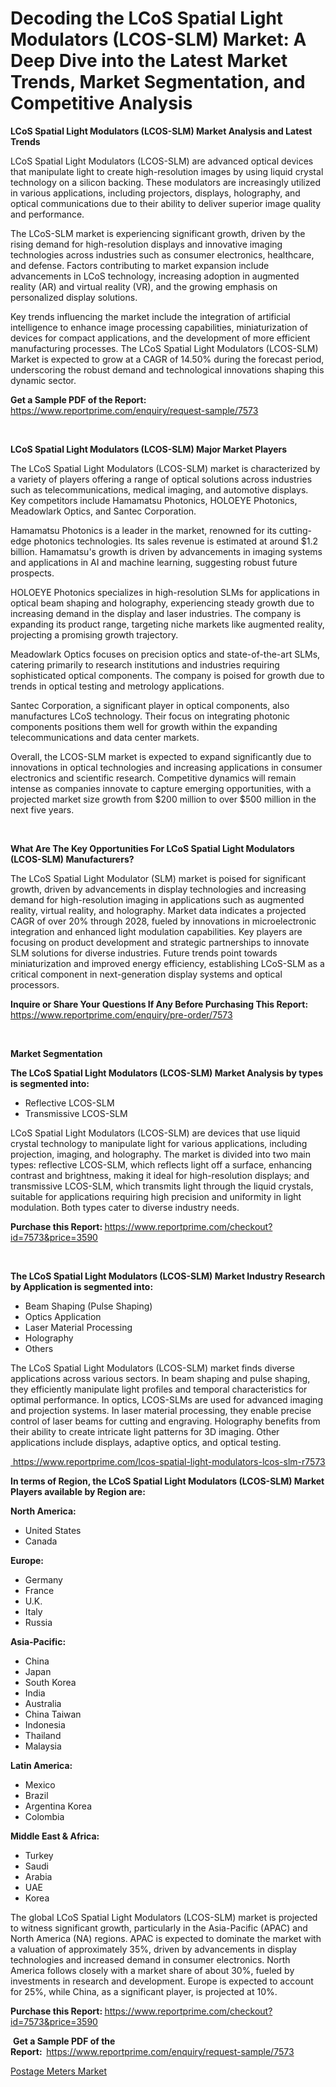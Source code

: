 <p><h1>Decoding the LCoS Spatial Light Modulators (LCOS-SLM) Market: A Deep Dive into the Latest Market Trends, Market Segmentation, and Competitive Analysis</h1></p><p><strong>LCoS Spatial Light Modulators (LCOS-SLM) Market Analysis and Latest Trends</strong></p>
<p><p>LCoS Spatial Light Modulators (LCOS-SLM) are advanced optical devices that manipulate light to create high-resolution images by using liquid crystal technology on a silicon backing. These modulators are increasingly utilized in various applications, including projectors, displays, holography, and optical communications due to their ability to deliver superior image quality and performance.</p><p>The LCoS-SLM market is experiencing significant growth, driven by the rising demand for high-resolution displays and innovative imaging technologies across industries such as consumer electronics, healthcare, and defense. Factors contributing to market expansion include advancements in LCoS technology, increasing adoption in augmented reality (AR) and virtual reality (VR), and the growing emphasis on personalized display solutions.</p><p>Key trends influencing the market include the integration of artificial intelligence to enhance image processing capabilities, miniaturization of devices for compact applications, and the development of more efficient manufacturing processes. The LCoS Spatial Light Modulators (LCOS-SLM) Market is expected to grow at a CAGR of 14.50% during the forecast period, underscoring the robust demand and technological innovations shaping this dynamic sector.</p></p>
<p><strong>Get a Sample PDF of the Report:&nbsp;</strong> <a href="https://www.reportprime.com/enquiry/request-sample/7573?utm_campaign=2316&utm_medium=2&utm_source=Github&utm_content=ia&utm_term=19032025&utm_id=lcos-spatial-light-modulators-lcos-slm">https://www.reportprime.com/enquiry/request-sample/7573</a></p>
<p>&nbsp;</p>
<p><strong>LCoS Spatial Light Modulators (LCOS-SLM) Major Market Players</strong></p>
<p><p>The LCoS Spatial Light Modulators (LCOS-SLM) market is characterized by a variety of players offering a range of optical solutions across industries such as telecommunications, medical imaging, and automotive displays. Key competitors include Hamamatsu Photonics, HOLOEYE Photonics, Meadowlark Optics, and Santec Corporation.</p><p>Hamamatsu Photonics is a leader in the market, renowned for its cutting-edge photonics technologies. Its sales revenue is estimated at around $1.2 billion. Hamamatsu's growth is driven by advancements in imaging systems and applications in AI and machine learning, suggesting robust future prospects.</p><p>HOLOEYE Photonics specializes in high-resolution SLMs for applications in optical beam shaping and holography, experiencing steady growth due to increasing demand in the display and laser industries. The company is expanding its product range, targeting niche markets like augmented reality, projecting a promising growth trajectory.</p><p>Meadowlark Optics focuses on precision optics and state-of-the-art SLMs, catering primarily to research institutions and industries requiring sophisticated optical components. The company is poised for growth due to trends in optical testing and metrology applications.</p><p>Santec Corporation, a significant player in optical components, also manufactures LCoS technology. Their focus on integrating photonic components positions them well for growth within the expanding telecommunications and data center markets.</p><p>Overall, the LCOS-SLM market is expected to expand significantly due to innovations in optical technologies and increasing applications in consumer electronics and scientific research. Competitive dynamics will remain intense as companies innovate to capture emerging opportunities, with a projected market size growth from $200 million to over $500 million in the next five years.</p></p>
<p>&nbsp;</p>
<p><strong>What Are The Key Opportunities For LCoS Spatial Light Modulators (LCOS-SLM) Manufacturers?</strong></p>
<p><p>The LCoS Spatial Light Modulator (SLM) market is poised for significant growth, driven by advancements in display technologies and increasing demand for high-resolution imaging in applications such as augmented reality, virtual reality, and holography. Market data indicates a projected CAGR of over 20% through 2028, fueled by innovations in microelectronic integration and enhanced light modulation capabilities. Key players are focusing on product development and strategic partnerships to innovate SLM solutions for diverse industries. Future trends point towards miniaturization and improved energy efficiency, establishing LCoS-SLM as a critical component in next-generation display systems and optical processors.</p></p>
<p><strong>Inquire or Share Your Questions If Any Before Purchasing This Report:</strong> <a href="https://www.reportprime.com/enquiry/pre-order/7573?utm_campaign=2316&utm_medium=2&utm_source=Github&utm_content=ia&utm_term=19032025&utm_id=lcos-spatial-light-modulators-lcos-slm">https://www.reportprime.com/enquiry/pre-order/7573</a></p>
<p>&nbsp;</p>
<p><strong>Market Segmentation</strong></p>
<p><strong>The LCoS Spatial Light Modulators (LCOS-SLM) Market Analysis by types is segmented into:</strong></p>
<p><ul><li>Reflective LCOS-SLM</li><li>Transmissive LCOS-SLM</li></ul></p>
<p><p>LCoS Spatial Light Modulators (LCOS-SLM) are devices that use liquid crystal technology to manipulate light for various applications, including projection, imaging, and holography. The market is divided into two main types: reflective LCOS-SLM, which reflects light off a surface, enhancing contrast and brightness, making it ideal for high-resolution displays; and transmissive LCOS-SLM, which transmits light through the liquid crystals, suitable for applications requiring high precision and uniformity in light modulation. Both types cater to diverse industry needs.</p></p>
<p><strong>Purchase this Report:&nbsp;</strong><a href="https://www.reportprime.com/checkout?id=7573&price=3590&utm_campaign=2316&utm_medium=2&utm_source=Github&utm_content=ia&utm_term=19032025&utm_id=lcos-spatial-light-modulators-lcos-slm">https://www.reportprime.com/checkout?id=7573&price=3590</a></p>
<p>&nbsp;</p>
<p><strong>The LCoS Spatial Light Modulators (LCOS-SLM) Market Industry Research by Application is segmented into:</strong></p>
<p><ul><li>Beam Shaping (Pulse Shaping)</li><li>Optics Application</li><li>Laser Material Processing</li><li>Holography</li><li>Others</li></ul></p>
<p><p>The LCoS Spatial Light Modulators (LCOS-SLM) market finds diverse applications across various sectors. In beam shaping and pulse shaping, they efficiently manipulate light profiles and temporal characteristics for optimal performance. In optics, LCOS-SLMs are used for advanced imaging and projection systems. In laser material processing, they enable precise control of laser beams for cutting and engraving. Holography benefits from their ability to create intricate light patterns for 3D imaging. Other applications include displays, adaptive optics, and optical testing.</p></p>
<p><a href="https://www.reportprime.com/lcos-spatial-light-modulators-lcos-slm-r7573?utm_campaign=2316&utm_medium=2&utm_source=Github&utm_content=ia&utm_term=19032025&utm_id=lcos-spatial-light-modulators-lcos-slm">&nbsp;https://www.reportprime.com/lcos-spatial-light-modulators-lcos-slm-r7573</a></p>
<p><strong>In terms of Region, the LCoS Spatial Light Modulators (LCOS-SLM) Market Players available by Region are:</strong></p>
<p>
    <p> <strong> North America: </strong>
        <ul>
            <li>United States</li>
            <li>Canada</li>
        </ul>
        </p> 
    <p> <strong> Europe: </strong>
        <ul>
            <li>Germany</li>
            <li>France</li>
            <li>U.K.</li>
            <li>Italy</li>
            <li>Russia</li>
        </ul>
        </p> 
    <p> <strong> Asia-Pacific: </strong>
        <ul>
            <li>China</li>
            <li>Japan</li>
            <li>South Korea</li>
            <li>India</li>
            <li>Australia</li>
            <li>China Taiwan</li>
            <li>Indonesia</li>
            <li>Thailand</li>
            <li>Malaysia</li>
        </ul>
        </p> 
    <p> <strong> Latin America: </strong>
        <ul>
            <li>Mexico</li>
            <li>Brazil</li>
            <li>Argentina Korea</li>
            <li>Colombia</li>
        </ul>
        </p> 
    <p> <strong> Middle East & Africa: </strong>
        <ul>
            <li>Turkey</li>
            <li>Saudi</li>
            <li>Arabia</li>
            <li>UAE</li>
            <li>Korea</li>
        </ul>
    </p>
    </p>
<p><p>The global LCoS Spatial Light Modulators (LCOS-SLM) market is projected to witness significant growth, particularly in the Asia-Pacific (APAC) and North America (NA) regions. APAC is expected to dominate the market with a valuation of approximately 35%, driven by advancements in display technologies and increased demand in consumer electronics. North America follows closely with a market share of about 30%, fueled by investments in research and development. Europe is expected to account for 25%, while China, as a significant player, is projected at 10%.</p></p>
<p><strong>Purchase this Report: </strong><a href="https://www.reportprime.com/checkout?id=7573&price=3590&utm_campaign=2316&utm_medium=2&utm_source=Github&utm_content=ia&utm_term=19032025&utm_id=lcos-spatial-light-modulators-lcos-slm">https://www.reportprime.com/checkout?id=7573&price=3590</a></p>
<p>&nbsp;<strong>Get a Sample PDF of the Report:&nbsp;&nbsp;</strong><a href="https://www.reportprime.com/enquiry/request-sample/7573?utm_campaign=2316&utm_medium=2&utm_source=Github&utm_content=ia&utm_term=19032025&utm_id=lcos-spatial-light-modulators-lcos-slm">https://www.reportprime.com/enquiry/request-sample/7573</a></p>
<p><strong></strong></p>
<p><p><a href="https://github.com/tigoryemm/Market-Research-Report-List-1/blob/main/postage-meters-market.md?utm_campaign=2316&utm_medium=2&utm_source=Github&utm_content=ia&utm_term=19032025&utm_id=lcos-spatial-light-modulators-lcos-slm">Postage Meters Market</a></p></p>